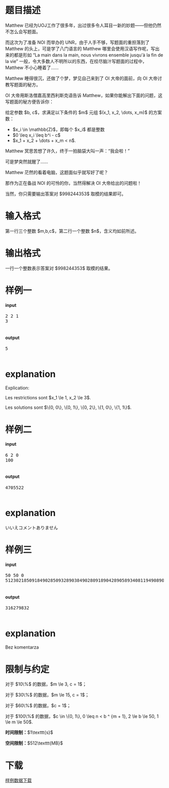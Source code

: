 # 题目描述

<p>Matthew 已经为UOJ工作了很多年，出过很多令人耳目一新的妙题——但他仍然不怎么会写题面。</p>
<p>而这次为了准备 NOI 而举办的 UNR，由于人手不够，写题面的重担落到了 Matthew 的头上，可是学了八门语言的 Matthew 哪里会使用汉语写作呢，写出来的都是形如 “La main dans la main, nous vivrons ensemble jusqu&#39;à la fin de la vie” 一般，令大多数人不明所以的东西，在绞尽脑汁写题面的过程中，Matthew 不小心睡着了……</p>
<p>Matthew 睡得很沉，还做了个梦，梦见自己来到了 OI 大帝的面前，向 OI 大帝讨教写题面的秘方。</p>
<p>OI 大帝用斯洛僧嘉高里西利斯克语告诉 Matthew，如果你能解出下面的问题，这写题面的秘方便告诉你：</p>
<p>给定参数 $b, c$，求满足以下条件的 $m$ 元组 $(x_1, x_2, \dots, x_m)$ 的方案数：</p>
<ul><li>$x_i \in \mathbb{Z}$，即每个 $x_i$ 都是整数</li>
<li>$0 \leq x_i \leq b^i - c$</li>
<li>$x_1 + x_2 + \dots + x_m &lt; n$.</li>
</ul><p>Matthew 冥思苦想了许久，终于一拍脑袋大叫一声：“我会啦！”</p>
<p>可是梦突然就醒了……</p>
<p>Matthew 茫然的看着电脑，这题面似乎就写好了呢？</p>
<p>那作为正在备战 NOI 的可怜的你，当然得解决 OI 大帝给出的问题啦！</p>
<p>当然，你只需要输出答案对 $998244353$ 取模的结果即可。</p>

# 输入格式


<p>第一行三个整数 $m,b,c$，第二行一个整数 $n$，含义均如前所述。</p>

# 输出格式


<p>一行一个整数表示答案对 $998244353$ 取模的结果。</p>

# 样例一


<h4>input</h4>
<pre>2 2 1
3

</pre>

<h4>output</h4>
<pre>5

</pre>



# explanation


<p>Explication:</p>
<p>Les restrictions sont $x_1 \le 1, x_2 \le 3$.</p>
<p>Les solutions sont $\{0, 0\}, \{0, 1\}, \{0, 2\}, \{1, 0\}, \{1, 1\}$.</p>

# 样例二


<h4>input</h4>
<pre>6 2 0
100

</pre>

<h4>output</h4>
<pre>4705522

</pre>


# explanation


<p>いいえコメントありません</p>

# 样例三


<h4>input</h4>
<pre>50 50 0
5123021850918490285093289038490280918904289058934081194908904690941972871983

</pre>

<h4>output</h4>
<pre>316279832

</pre>


# explanation


<p>Bez komentarza</p>

# 限制与约定


<p>对于 $10\%$ 的数据，$m \le 3, c = 1$；</p>
<p>对于 $30\%$ 的数据，$m \le 15, c = 1$；</p>
<p>对于 $60\%$ 的数据，$c = 1$；</p>
<p>对于 $100\%$ 的数据，$c \in \{0, 1\}, 0 \leq n &lt; b ^ {m + 1}, 2 \le b \le 50, 1 \le m \le 50$.</p>
<p><strong>时间限制：</strong>$1\texttt{s}$</p>
<p><strong>空间限制：</strong>$512\texttt{MB}$</p>

# 下载


<p><a href="/download.php?type=problem&amp;id=312">样例数据下载</a></p>
